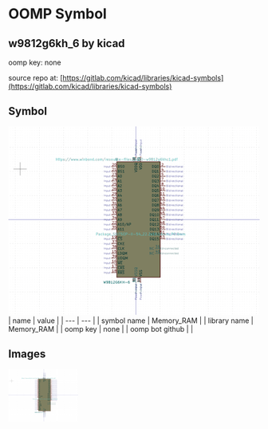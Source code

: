 # OOMP Symbol  
## w9812g6kh_6  by kicad  
  
oomp key: none  
  
source repo at: [https://gitlab.com/kicad/libraries/kicad-symbols](https://gitlab.com/kicad/libraries/kicad-symbols)  
## Symbol  
  
[![working.png](working_600.png)](working.png)  
| name | value | 
| --- | --- | 
| symbol name | Memory_RAM | 
| library name | Memory_RAM | 
| oomp key | none | 
| oomp bot github |  | 
## Images  
  
[![working.png](working_140.png)](working.png)  
